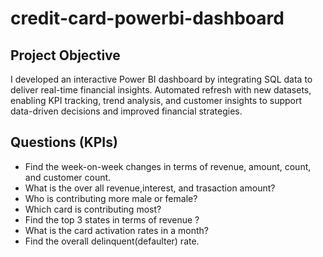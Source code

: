 # credit-card-powerbi-dashboard

## Project Objective 
I developed an interactive Power BI dashboard by integrating SQL data to deliver real-time financial insights. Automated refresh with new datasets, enabling KPI tracking, trend analysis, and customer insights to support data-driven decisions and improved financial strategies.

## Questions (KPIs)
- Find the week-on-week changes in terms of revenue, amount, count, and customer count.
- What is the over all revenue,interest, and trasaction amount?
- Who is contributing more male or female?
- Which card is contributing most? 
- Find the top 3 states in terms of revenue ?
- What is the card activation rates in a month?
- Find the overall delinquent(defaulter) rate.
